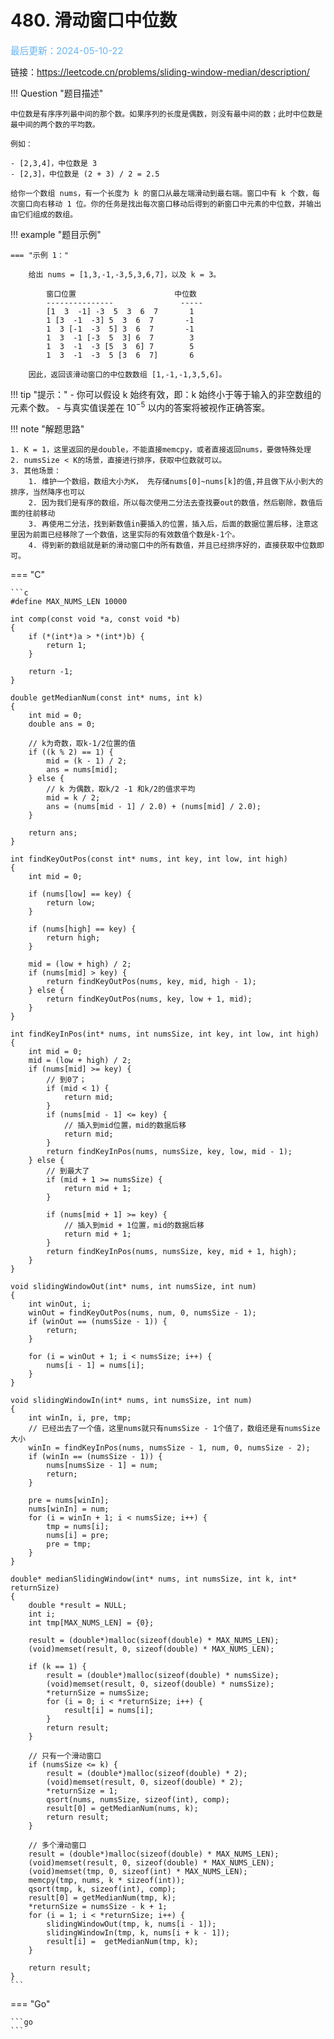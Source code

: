# 480. 滑动窗口中位数

<span style="color:rgb(100,180,246);font-size:11pt">最后更新：2024-05-10-22</span>

链接：https://leetcode.cn/problems/sliding-window-median/description/

!!! Question "题目描述"

    中位数是有序序列最中间的那个数。如果序列的长度是偶数，则没有最中间的数；此时中位数是最中间的两个数的平均数。

    例如：

    - [2,3,4]，中位数是 3
    - [2,3]，中位数是 (2 + 3) / 2 = 2.5
    
    给你一个数组 nums，有一个长度为 k 的窗口从最左端滑动到最右端。窗口中有 k 个数，每次窗口向右移动 1 位。你的任务是找出每次窗口移动后得到的新窗口中元素的中位数，并输出由它们组成的数组。

!!! example "题目示例"

    === "示例 1："

        给出 nums = [1,3,-1,-3,5,3,6,7]，以及 k = 3。

            窗口位置                      中位数
            ---------------               -----
            [1  3  -1] -3  5  3  6  7       1   
            1 [3  -1  -3] 5  3  6  7       -1   
            1  3 [-1  -3  5] 3  6  7       -1   
            1  3  -1 [-3  5  3] 6  7        3   
            1  3  -1  -3 [5  3  6] 7        5   
            1  3  -1  -3  5 [3  6  7]       6   
        
        因此，返回该滑动窗口的中位数数组 [1,-1,-1,3,5,6]。

!!! tip "提示："
    - 你可以假设 k 始终有效，即：k 始终小于等于输入的非空数组的元素个数。
    - 与真实值误差在 $10^{-5}$ 以内的答案将被视作正确答案。


!!! note "解题思路"
    
    1. K = 1，这里返回的是double，不能直接memcpy，或者直接返回nums，要做特殊处理
    2. numsSize < K的场景，直接进行排序，获取中位数就可以。
    3. 其他场景：
        1. 维护一个数组，数组大小为K， 先存储nums[0]~nums[k]的值,并且做下从小到大的排序，当然降序也可以
        2. 因为我们是有序的数组，所以每次使用二分法去查找要out的数值，然后剔除，数值后面的往前移动
        3. 再使用二分法，找到新数值in要插入的位置，插入后，后面的数据位置后移，注意这里因为前面已经移除了一个数值，这里实际的有效数值个数是k-1个。
        4. 得到新的数组就是新的滑动窗口中的所有数值，并且已经排序好的，直接获取中位数即可。


=== "C"

    ```c
    #define MAX_NUMS_LEN 10000

    int comp(const void *a, const void *b)
    {
        if (*(int*)a > *(int*)b) {
            return 1;
        }

        return -1;
    }

    double getMedianNum(const int* nums, int k)
    {
        int mid = 0;
        double ans = 0;

        // k为奇数，取k-1/2位置的值
        if ((k % 2) == 1) {
            mid = (k - 1) / 2;
            ans = nums[mid];
        } else {
            // k 为偶数，取k/2 -1 和k/2的值求平均
            mid = k / 2;
            ans = (nums[mid - 1] / 2.0) + (nums[mid] / 2.0);
        }

        return ans;
    }

    int findKeyOutPos(const int* nums, int key, int low, int high)
    {
        int mid = 0;

        if (nums[low] == key) {
            return low;
        }

        if (nums[high] == key) {
            return high;
        }

        mid = (low + high) / 2;
        if (nums[mid] > key) {
            return findKeyOutPos(nums, key, mid, high - 1);
        } else {
            return findKeyOutPos(nums, key, low + 1, mid);
        }
    }

    int findKeyInPos(int* nums, int numsSize, int key, int low, int high)
    {
        int mid = 0;
        mid = (low + high) / 2;
        if (nums[mid] >= key) {
            // 到0了；
            if (mid < 1) {
                return mid;
            }
            if (nums[mid - 1] <= key) {
                // 插入到mid位置，mid的数据后移
                return mid;
            }
            return findKeyInPos(nums, numsSize, key, low, mid - 1);
        } else {
            // 到最大了
            if (mid + 1 >= numsSize) {
                return mid + 1;
            }

            if (nums[mid + 1] >= key) {
                // 插入到mid + 1位置，mid的数据后移
                return mid + 1;
            }
            return findKeyInPos(nums, numsSize, key, mid + 1, high);
        }
    }

    void slidingWindowOut(int* nums, int numsSize, int num)
    {
        int winOut, i;
        winOut = findKeyOutPos(nums, num, 0, numsSize - 1);
        if (winOut == (numsSize - 1)) {
            return;
        }

        for (i = winOut + 1; i < numsSize; i++) {
            nums[i - 1] = nums[i];
        }
    }

    void slidingWindowIn(int* nums, int numsSize, int num)
    {
        int winIn, i, pre, tmp;
        // 已经出去了一个值，这里nums就只有numsSize - 1个值了，数组还是有numsSize大小
        winIn = findKeyInPos(nums, numsSize - 1, num, 0, numsSize - 2);
        if (winIn == (numsSize - 1)) {
            nums[numsSize - 1] = num;
            return;
        }

        pre = nums[winIn];
        nums[winIn] = num;
        for (i = winIn + 1; i < numsSize; i++) {
            tmp = nums[i];
            nums[i] = pre;
            pre = tmp;
        }
    }

    double* medianSlidingWindow(int* nums, int numsSize, int k, int* returnSize)
    {
        double *result = NULL;
        int i;
        int tmp[MAX_NUMS_LEN] = {0};

        result = (double*)malloc(sizeof(double) * MAX_NUMS_LEN);
        (void)memset(result, 0, sizeof(double) * MAX_NUMS_LEN);

        if (k == 1) {
            result = (double*)malloc(sizeof(double) * numsSize);
            (void)memset(result, 0, sizeof(double) * numsSize);
            *returnSize = numsSize;
            for (i = 0; i < *returnSize; i++) {
                result[i] = nums[i];
            }
            return result;
        }

        // 只有一个滑动窗口
        if (numsSize <= k) {
            result = (double*)malloc(sizeof(double) * 2);
            (void)memset(result, 0, sizeof(double) * 2);
            *returnSize = 1;
            qsort(nums, numsSize, sizeof(int), comp);
            result[0] = getMedianNum(nums, k);
            return result;
        }

        // 多个滑动窗口
        result = (double*)malloc(sizeof(double) * MAX_NUMS_LEN);
        (void)memset(result, 0, sizeof(double) * MAX_NUMS_LEN);
        (void)memset(tmp, 0, sizeof(int) * MAX_NUMS_LEN);
        memcpy(tmp, nums, k * sizeof(int));
        qsort(tmp, k, sizeof(int), comp);
        result[0] = getMedianNum(tmp, k);
        *returnSize = numsSize - k + 1;
        for (i = 1; i < *returnSize; i++) {
            slidingWindowOut(tmp, k, nums[i - 1]);
            slidingWindowIn(tmp, k, nums[i + k - 1]);
            result[i] =  getMedianNum(tmp, k);
        }

        return result;
    }
    ```

=== "Go"

    ```go
    ```

